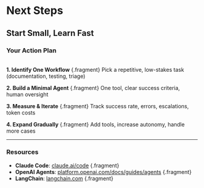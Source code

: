 # Next Steps

## Start Small, Learn Fast

### Your Action Plan

<div style="margin-top: 2rem;">

**1. Identify One Workflow** {.fragment}
Pick a repetitive, low-stakes task (documentation, testing, triage)

**2. Build a Minimal Agent** {.fragment}
One tool, clear success criteria, human oversight

**3. Measure & Iterate** {.fragment}
Track success rate, errors, escalations, token costs

**4. Expand Gradually** {.fragment}
Add tools, increase autonomy, handle more cases

</div>

---

### Resources

- **Claude Code**: [claude.ai/code](https://claude.ai/code) {.fragment}
- **OpenAI Agents**: [platform.openai.com/docs/guides/agents](https://platform.openai.com/docs/guides/agents) {.fragment}
- **LangChain**: [langchain.com](https://langchain.com) {.fragment}

<!-- NOTES: The best way to learn is to build. Start with a real problem and iterate. -->
